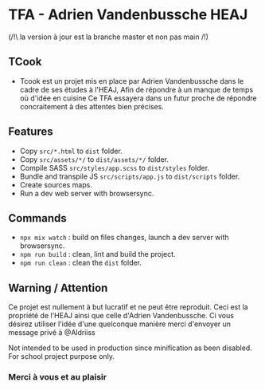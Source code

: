 # TFA - Adrien Vandenbussche HEAJ
(/!\ la version à jour est la branche master et non pas main /!\)

## TCook

- Tcook est un projet mis en place par Adrien Vandenbussche dans le cadre de ses études à l'HEAJ, Afin de répondre à un manque de temps où d'idée en cuisine Ce TFA essayera dans un futur proche de répondre concraitement à des attentes bien précises.

## Features

- Copy `src/*.html` to `dist` folder.
- Copy `src/assets/*/` to `dist/assets/*/` folder.
- Compile SASS `src/styles/app.scss` to `dist/styles` folder.
- Bundle and transpile JS `src/scripts/app.js` to `dist/scripts` folder.
- Create sources maps.
- Run a dev web server with browsersync.

## Commands

- `npx mix watch` : build on files changes, launch a dev server with browsersync.
- `npm run build` : clean, lint and build the project.
- `npm run clean` : clean the `dist` folder.

## Warning / Attention

Ce projet est nullement à but lucratif et ne peut être reproduit. 
Ceci est la propriété de l'HEAJ ainsi que celle d'Adrien Vandenbussche.
Ci vous désirez utiliser l'idée d'une quelconque manière merci d'envoyer un message privé à @Aldriiss

Not intended to be used in production since minification as been disabled.  
For school project purpose only.

### Merci à vous et au plaisir
